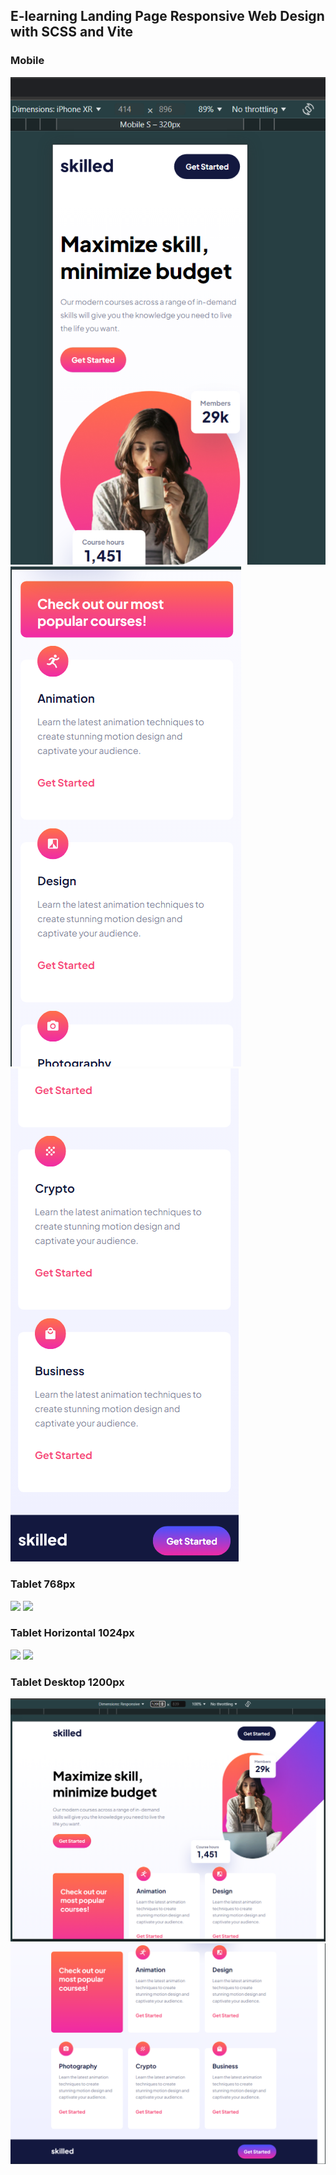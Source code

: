## E-learning Landing Page Responsive Web Design with SCSS and Vite

### Mobile

<img src="img/result-snapshot-mobile1.png">
<img src="img/result-snapshot-mobile2.png">
<img src="img/result-snapshot-mobile3.png">

### Tablet 768px

<img src="img/result-snasphot-tablet1.png">
<img src="img/result-snasphot-tablet2.png">

### Tablet Horizontal 1024px

<img src="img/result-snasphot-tableth1.png">
<img src="img/result-snasphot-tableth2.png">

### Tablet Desktop 1200px

<img src="img/result-snapshot-desktop1.png">
<img src="img/result-snapshot-desktop2.png">

